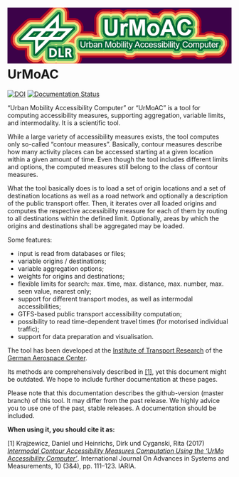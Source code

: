 # ![UrMoAC_logo2_shade1.png](./images/UrMoAC_logo2_shade1.png) UrMoAC
[![DOI](https://img.shields.io/badge/doi-10.5281%2Fzenodo.79406006-blue)](https://doi.org/10.5281/zenodo.7940600)
[![Documentation Status](https://readthedocs.org/projects/urmoac/badge/?version=latest)](https://urmoac.readthedocs.io/en/latest/?badge=latest)

&ldquo;Urban Mobility Accessibility Computer&rdquo; or &ldquo;UrMoAC&rdquo; is a tool for computing accessibility measures, supporting aggregation, variable limits, and intermodality. It is a scientific tool.

While a large variety of accessibility measures exists, the tool computes only so-called &ldquo;contour measures&rdquo;. Basically, contour measures describe how many activity places can be accessed starting at a given location within a given amount of time. Even though the tool includes different limits and options, the computed measures still belong to the class of contour measures.

What the tool basically does is to load a set of origin locations and a set of destination locations as well as a road network and optionally a description of the public transport offer. Then, it iterates over all loaded origins and computes the respective accessibility measure for each of them by routing to all destinations within the defined limit. Optionally, areas by which the origins and destinations shall be aggregated may be loaded.

Some features:

* input is read from databases or files;
* variable origins / destinations;
* variable aggregation options;
* weights for origins and destinations;
* flexible limits for search: max. time, max. distance, max. number, max. seen value, nearest only;
* support for different transport modes, as well as intermodal accessibilities;
* GTFS-based public transport accessibility computation;
* possibility to read time-dependent travel times (for motorised individual traffic);
* support for data preparation and visualisation.

The tool has been developed at the [Institute of Transport Research](http://www.dlr.de/vf) of the [German Aerospace Center](http://www.dlr.de).

Its methods are comprehensively described in [[1]](Publications#1), yet this document might be outdated. We hope to include further documentation at these pages.

Please note that this documentation describes the github-version (master branch) of this tool. It may differ from the past release. We highly advice you to use one of the past, stable releases. A documentation should be included.

**When using it, you should cite it as:**

[1] Krajzewicz, Daniel und Heinrichs, Dirk und Cyganski, Rita (2017) [_Intermodal Contour Accessibility Measures Computation Using the &lsquo;UrMo Accessibility Computer&rsquo;_](https://elib.dlr.de/118235/). International Journal On Advances in Systems and Measurements, 10 (3&4), pp. 111&ndash;123. IARIA.




